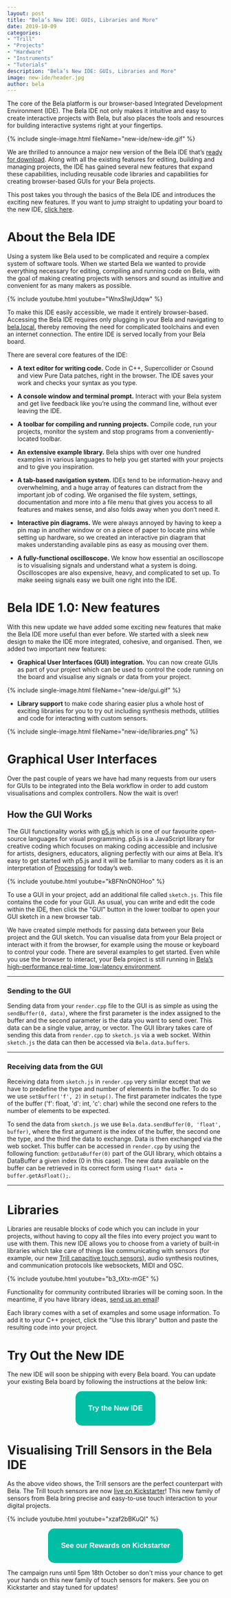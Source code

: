 ```yaml
---
layout: post
title: "Bela’s New IDE: GUIs, Libraries and More"
date: 2019-10-09
categories:
- "Trill"
- "Projects"
- "Hardware"
- "Instruments"
- "Tutorials"
description: "Bela’s New IDE: GUIs, Libraries and More"
image: new-ide/header.jpg
author: bela
---
```


The core of the Bela platform is our browser-based Integrated Development Environment (IDE). The Bela IDE not only makes it intuitive and easy to create interactive projects with Bela, but also places the tools and resources for building interactive systems right at your fingertips.

{% include single-image.html fileName="new-ide/new-ide.gif" %}

We are thrilled to announce a major new version of the Bela IDE that’s [ready for download](https://github.com/BelaPlatform/Bela/wiki/Updating-to-the-new-IDE). Along with all the existing features for editing, building and managing projects, the IDE has gained several new features that expand these capabilities, including reusable code libraries and capabilities for creating browser-based GUIs for your Bela projects.

This post takes you through the basics of the Bela IDE and introduces the exciting new features. If you want to jump straight to updating your board to the new IDE, [click here](https://github.com/BelaPlatform/Bela/wiki/Updating-to-the-new-IDE).


# About the Bela IDE

Using a system like Bela used to be complicated and require a complex system of software tools. When we started Bela we wanted to provide everything necessary for editing, compiling and running code on Bela, with the goal of making creating projects with sensors and sound as intuitive and convenient for as many makers as possible.

{% include youtube.html youtube="WnxSIwjUdqw" %}

To make this IDE easily accessible, we made it entirely browser-based. Accessing the Bela IDE requires only plugging in your Bela and navigating to [bela.local](http://bela.local/), thereby removing the need for complicated toolchains and even an internet connection. The entire IDE is served locally from your Bela board.

There are several core features of the IDE:

- **A text editor for writing code.** Code in C++, Supercollider or Csound and view Pure Data patches, right in the browser. The IDE saves your work and checks your syntax as you type.

- **A console window and terminal prompt.** Interact with your Bela system and get live feedback like you’re using the command line, without ever leaving the IDE.

- **A toolbar for compiling and running projects.** Compile code, run your projects, monitor the system and stop programs from a conveniently-located toolbar.

- **An extensive example library.** Bela ships with over one hundred examples in various languages to help you get started with your projects and to give you inspiration.

- **A tab-based navigation system.** IDEs tend to be information-heavy and overwhelming, and a huge array of features can distract from the important job of coding. We organised the file system, settings, documentation and more into a file menu that gives you access to all features and makes sense, and also folds away when you don’t need it.

- **Interactive pin diagrams.** We were always annoyed by having to keep a pin map in another window or on a piece of paper to locate pins while setting up hardware, so we created an interactive pin diagram that makes understanding available pins as easy as mousing over them.

- **A fully-functional oscilloscope.** We know how essential an oscilloscope is to visualising signals and understand what a system is doing. Oscilloscopes are also expensive, heavy, and complicated to set up. To make seeing signals easy we built one right into the IDE.


# Bela IDE 1.0: New features

With this new update we have added some exciting new features that make the Bela IDE more useful than ever before. We started with a sleek new design to make the IDE more integrated, cohesive, and organised. Then, we added two important new features:

- **Graphical User Interfaces (GUI) integration.** You can now create GUIs as part of your project which can be used to control the code running on the board and visualise any signals or data from your project.

{% include single-image.html fileName="new-ide/gui.gif" %}

- **Library support** to make code sharing easier plus a whole host of exciting libraries for you to try out including synthesis methods, utilities and code for interacting with custom sensors.

{% include single-image.html fileName="new-ide/libraries.png" %}


# Graphical User Interfaces

Over the past couple of years we have had many requests from our users for GUIs to be integrated into the Bela workflow in order to add custom visualisations and complex controllers. Now the wait is over!

## How the GUI Works

The GUI functionality works with [p5.js](https://p5js.org/) which is one of our favourite open-source languages for visual programming. p5.js is a JavaScript library for creative coding which focuses on making coding accessible and inclusive for artists, designers, educators, aligning perfectly with our aims at Bela. It’s easy to get started with p5.js and it will be familiar to many coders as it is an interpretation of [Processing](https://processing.org/) for today’s web.

{% include youtube.html youtube="kBFNnON0Hoo" %}

To use a GUI in your project, add an additional file called `sketch.js`. This file contains the code for your GUI. As usual, you can write and edit the code within the IDE, then click the "GUI" button in the lower toolbar to open your GUI sketch in a new browser tab.

We have created simple methods for passing data between your Bela project and the GUI sketch. You can visualise data from your Bela project or interact with it from the browser, for example using the mouse or keyboard to control your code. There are several examples to get started. Even while you use the browser to interact, your Bela project is still running in [Bela’s high-performance real-time, low-latency environment](https://bela.io/about).

------

### Sending to the GUI

Sending data from your `render.cpp` file to the GUI is as simple as using the `sendBuffer(0, data)`, where the first parameter is the index assigned to the buffer and the second parameter is the data you want to send over. This data can be a single value, array, or vector. The GUI library takes care of sending this data from `render.cpp` to `sketch.js` via a web socket. Within `sketch.js` the data can then be accessed via `Bela.data.buffers`.

------

### Receiving data from the GUI

Receiving data from `sketch.js` in `render.cpp` very similar except that we have to predefine the type and number of elements in the buffer.
To do so we use `setBuffer('f', 2)` in `setup()`. The first parameter indicates the type of the buffer ('f': float, 'd': int, 'c': char) while the second one refers to the number of elements to be expected.

To send the data from `sketch.js` we use  `Bela.data.sendBuffer(0, 'float', buffer)`, where the first argument is the index of the buffer, the second one the type, and the third the data to exchange. Data is then exchanged via the web socket. This buffer can be accessed in `render.cpp` by using the following function: `getDataBuffer(0)` part of the GUI library, which obtains a DataBuffer a given index (0 in this case). The new data available on the buffer can be retrieved in its correct form using `float* data = buffer.getAsFloat();`.

-----

# Libraries

Libraries are reusable blocks of code which you can include in your projects, without having to copy all the files into every project you want to use with them. This new IDE allows you to choose from a variety of built-in libraries which take care of things like communicating with sensors (for example, our new [Trill capacitive touch sensors](https://www.kickstarter.com/projects/423153472/trill-touch-sensing-for-makers)), audio synthesis routines, and communication protocols like websockets, MIDI and OSC.

{% include youtube.html youtube="b3_tXtx-mGE" %}

Functionality for community contributed libraries will be coming soon. In the meantime, if you have library ideas, [send us an email](mailto:info@bela.io)!

Each library comes with a set of examples and some usage information. To add it to your C++ project, click the "Use this library" button and paste the resulting code into your project.

# Try Out the New IDE

The new IDE will soon be shipping with every Bela board. You can update your existing Bela board by following the instructions at the below link:

<div style="text-align: center; margin-bottom: 10px;"><a href="https://github.com/BelaPlatform/Bela/wiki/Updating-to-the-new-IDE" name="Try the New IDE"><button name="button" style="font-size: larger; font-weight: bold; cursor: pointer; color: #ffffff; padding: 30px; background-color: #00bea4; border-radius: 15px; border: 4px #00bea4;">Try the New IDE</button></a></div>


# Visualising Trill Sensors in the Bela IDE

As the above video shows, the Trill sensors are the perfect counterpart with Bela. The Trill touch sensors are now [live on Kickstarter](https://www.kickstarter.com/projects/423153472/trill-touch-sensing-for-makers)! This new family of sensors from Bela bring precise and easy-to-use touch interaction to your digital projects.

{% include youtube.html youtube="xzaf2bBKuQI" %}

<div style="text-align: center; margin-bottom: 10px;"><a href="https://www.kickstarter.com/projects/423153472/trill-touch-sensing-for-makers" name="Trill on Kickstarter"><button name="button" style="font-size: larger; font-weight: bold; cursor: pointer; color: #ffffff; padding: 30px; background-color: #00bea4; border-radius: 15px; border: 4px #00bea4;">See our Rewards on Kickstarter</button></a></div>

The campaign runs until 5pm 18th October so don't miss your chance to get your hands on this new family of touch sensors for makers. See you on Kickstarter and stay tuned for updates!
